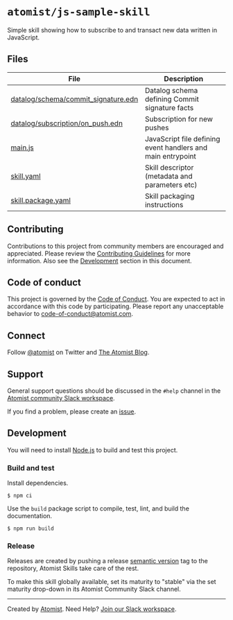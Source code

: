 # `atomist/js-sample-skill`

Simple skill showing how to subscribe to and transact new data written in JavaScript.

## Files

| File                                                                       | Description                                                 |
|----------------------------------------------------------------------------|-------------------------------------------------------------|
| [datalog/schema/commit_signature.edn](datalog/schema/commit_signature.edn) | Datalog schema defining Commit signature facts              |
| [datalog/subscription/on_push.edn](datalog/subscription/on_push.edn)       | Subscription for new pushes                                 |
| [main.js](main.js)                                                         | JavaScript file defining event handlers and main entrypoint |
| [skill.yaml](skill.yaml)                                                   | Skill descriptor (metadata and parameters etc)              |
| [skill.package.yaml](skill.package.yaml)                                   | Skill packaging instructions                                |

## Contributing

Contributions to this project from community members are encouraged and
appreciated. Please review the [Contributing Guidelines](CONTRIBUTING.md) for
more information. Also see the [Development](#development) section in this
document.

## Code of conduct

This project is governed by the [Code of Conduct](CODE_OF_CONDUCT.md). You are
expected to act in accordance with this code by participating. Please report any
unacceptable behavior to code-of-conduct@atomist.com.

## Connect

Follow [@atomist][atomist-twitter] on Twitter and [The Atomist
Blog][atomist-blog].

[atomist-twitter]: https://twitter.com/atomist "Atomist on Twitter"
[atomist-blog]: https://blog.atomist.com/ "The Atomist Blog"

## Support

General support questions should be discussed in the `#help` channel in the
[Atomist community Slack workspace][slack].

If you find a problem, please create an [issue](../../issues).

## Development

You will need to install [Node.js][node] to build and test this project.

[node]: https://nodejs.org/ "Node.js"

### Build and test

Install dependencies.

```
$ npm ci
```

Use the `build` package script to compile, test, lint, and build the
documentation.

```
$ npm run build
```

### Release

Releases are created by pushing a release [semantic version][semver] tag to the
repository, Atomist Skills take care of the rest.

To make this skill globally available, set its maturity to "stable" via the set
maturity drop-down in its Atomist Community Slack channel.

[semver]: https://semver.org/ "Semantic Version"

---

Created by [Atomist][atomist]. Need Help? [Join our Slack workspace][slack].

[atomist]: https://atomist.com/ "Atomist"
[slack]: https://join.atomist.com/ "Atomist Community Slack"
 
